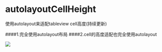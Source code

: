 # autolayoutCellHeight
使用autolayout来适配tableview cell高度(持续更新)

####1.完全使用autolayout布局
####2.cell的高度适配也完全使用autolayout


![](https://github.com/sidetlw/autolayoutCellHeight/blob/master/qiushibaike/shot/Untitled.gif)
